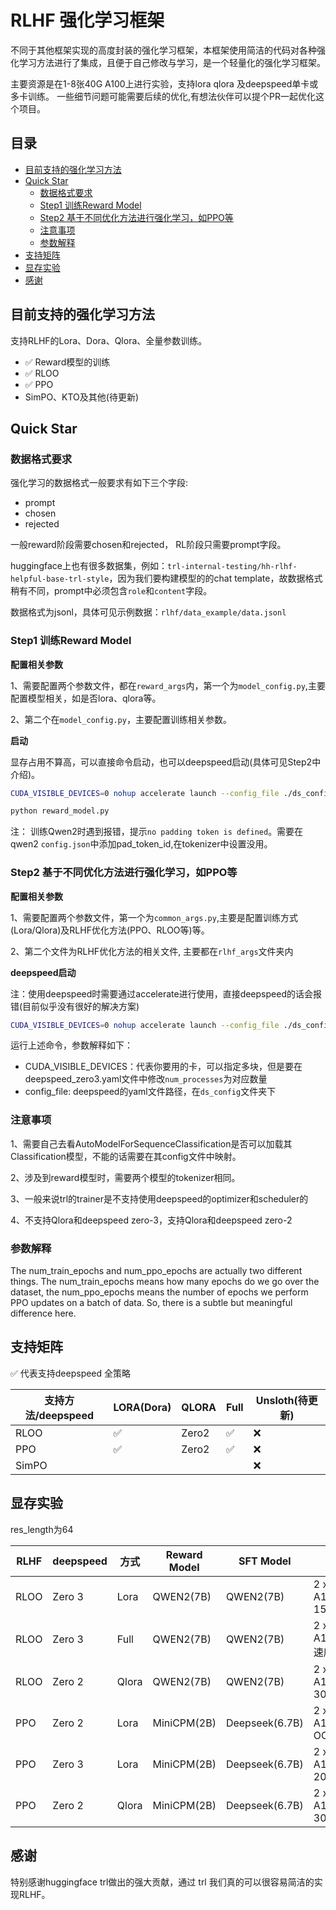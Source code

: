 # RLHF 强化学习框架

不同于其他框架实现的高度封装的强化学习框架，本框架使用简洁的代码对各种强化学习方法进行了集成，且便于自己修改与学习，是一个轻量化的强化学习框架。

主要资源是在1-8张40G A100上进行实验，支持lora qlora 及deepspeed单卡或多卡训练。 一些细节问题可能需要后续的优化,有想法伙伴可以提个PR一起优化这个项目。

## 目录

- [目前支持的强化学习方法](#目前支持的强化学习方法)
- [Quick Star](#quick-star)
  - [数据格式要求](#数据格式要求)
  - [Step1 训练Reward Model](#step1-训练reward-model)
  - [Step2 基于不同优化方法进行强化学习，如PPO等](#step2-基于不同优化方法进行强化学习如ppo等)
  - [注意事项](#注意事项)
  - [参数解释](#参数解释)
- [支持矩阵](#支持矩阵)
- [显存实验](#显存实验)
- [感谢](#感谢)


## 目前支持的强化学习方法
支持RLHF的Lora、Dora、Qlora、全量参数训练。

- ✅ Reward模型的训练
- ✅ RLOO
- ✅ PPO
- SimPO、KTO及其他(待更新)



## Quick Star

### 数据格式要求
强化学习的数据格式一般要求有如下三个字段:
- prompt
- chosen
- rejected

一般reward阶段需要chosen和rejected， RL阶段只需要prompt字段。

huggingface上也有很多数据集，例如：```trl-internal-testing/hh-rlhf-helpful-base-trl-style```，因为我们要构建模型的的chat template，故数据格式稍有不同，prompt中必须包含```role```和```content```字段。

数据格式为jsonl，具体可见示例数据：```rlhf/data_example/data.jsonl```

### Step1 训练Reward Model

**配置相关参数**

1、需要配置两个参数文件，都在```reward_args```内，第一个为```model_config.py```,主要配置模型相关，如是否lora、qlora等。

2、第二个在```model_config.py```，主要配置训练相关参数。

**启动**

显存占用不算高，可以直接命令启动，也可以deepspeed启动(具体可见Step2中介绍)。
```bash
CUDA_VISIBLE_DEVICES=0 nohup accelerate launch --config_file ./ds_config/deepspeed_zero3.yaml reward_model.py
```

```bash
python reward_model.py
```

注：
训练Qwen2时遇到报错，提示```no padding token is defined```。需要在qwen2 ```config.json```中添加pad_token_id,在tokenizer中设置没用。

### Step2 基于不同优化方法进行强化学习，如PPO等

**配置相关参数**

1、需要配置两个参数文件，第一个为```common_args.py```,主要是配置训练方式(Lora/Qlora)及RLHF优化方法(PPO、RLOO等)等。

2、第二个文件为RLHF优化方法的相关文件, 主要都在```rlhf_args```文件夹内

**deepspeed启动**

注：使用deepspeed时需要通过accelerate进行使用，直接deepspeed的话会报错(目前似乎没有很好的解决方案)

```bash
CUDA_VISIBLE_DEVICES=0 nohup accelerate launch --config_file ./ds_config/deepspeed_zero3.yaml rlhf_train.py
```
运行上述命令，参数解释如下：
- CUDA_VISIBLE_DEVICES：代表你要用的卡，可以指定多块，但是要在deepspeed_zero3.yaml文件中修改```num_processes```为对应数量
- config_file: deepspeed的yaml文件路径，在```ds_config```文件夹下

### 注意事项
1、需要自己去看AutoModelForSequenceClassification是否可以加载其Classification模型，不能的话需要在其config文件中映射。

2、涉及到reward模型时，需要两个模型的tokenizer相同。

3、一般来说trl的trainer是不支持使用deepspeed的optimizer和scheduler的

4、不支持Qlora和deepspeed zero-3，支持Qlora和deepspeed zero-2



### 参数解释

The num_train_epochs and num_ppo_epochs are actually two different things. The num_train_epochs means how many epochs do we go over the dataset, the num_ppo_epochs means the number of epochs we perform PPO updates on a batch of data. So, there is a subtle but meaningful difference here.



## 支持矩阵
✅ 代表支持deepspeed 全策略

| 支持方法/deepspeed | LORA(Dora) | QLORA | Full | Unsloth(待更新) |
|----------------|------------|-------|------|--------------|
| RLOO           | ✅          | Zero2 | ✅    | ❌            |
| PPO            | ✅          | Zero2 | ✅    | ❌            |
| SimPO          |            |       |      | ❌            |




## 显存实验
res_length为64

| **RLHF** | **deepspeed** | **方式** | **Reward Model** | **SFT Model**  | **显存占用**               |
|----------|---------------|--------|------------------|----------------|------------------------|
| RLOO     | Zero 3        | Lora   | QWEN2(7B)        | QWEN2(7B)      | 2 x A100(40GB): 15~30G |
| RLOO     | Zero 3        | Full   | QWEN2(7B)        | QWEN2(7B)      | 2 x A100(40GB): 速度很慢   |
| RLOO     | Zero 2        | Qlora  | QWEN2(7B)        | QWEN2(7B)      | 2 x A100(40GB): 30~40G |
| PPO      | Zero 2        | Lora   | MiniCPM(2B)      | Deepseek(6.7B) | 2 x A100(40GB): OOM    |
| PPO      | Zero 3        | Lora   | MiniCPM(2B)      | Deepseek(6.7B) | 2 x A100(40GB): 20-25G |
| PPO      | Zero 2        | Qlora  | MiniCPM(2B)      | Deepseek(6.7B) | 2 x A100(40GB): 30G    |




## 感谢

特别感谢huggingface trl做出的强大贡献，通过 trl 我们真的可以很容易简洁的实现RLHF。